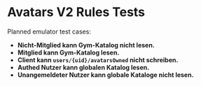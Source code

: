 # Avatars V2 Rules Tests

Planned emulator test cases:

- **Nicht-Mitglied kann Gym-Katalog nicht lesen.**
- **Mitglied kann Gym-Katalog lesen.**
- **Client kann `users/{uid}/avatarsOwned` nicht schreiben.**
- **Authed Nutzer kann globalen Katalog lesen.**
- **Unangemeldeter Nutzer kann globale Kataloge nicht lesen.**
